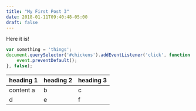 ```yaml
---
title: "My First Post 3"
date: 2018-01-11T09:40:48-05:00
draft: false
---
```


Here it is!

```js
var something = 'things';
document.querySelector('#chickens').addEventListener('click', function (event) {
	event.preventDefault();
}, false);
```

| heading 1 | heading 2 | heading 3 |
|-----------|-----------|-----------|
| content a | b | c |
| d | e | f |